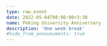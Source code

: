 ```yaml
---
type: raw_event
date: 2022-05-04T08:00:00+3:30
name: Peking University Anniversary
description: 'One week break'
#hide_from_announcments: true
---
```

